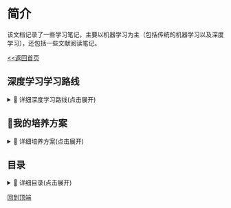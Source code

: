 # 简介

该文档记录了一些学习笔记，主要以机器学习为主（包括传统的机器学习以及深度学习），还包括一些文献阅读笔记。

[<<返回首页](README.md)

## 深度学习学习路线

<details><summary>📘 详细深度学习路线(点击展开)</summary>

### 第一阶段：小白(两周左右)
熟悉Python的numpy，了解Pytorch，知道tensorflow。

### 第二阶段：入门(一两个月)
熟悉Pytorch，可以复现一些简单的开源项目。

### 第三阶段：初级学徒(三个月)
可以复现GitHub上的一些开源项目。

### 第四阶段：高级学徒
可以复现一些开源论文，尤其是一区二区的文献。

### 第五阶段：初级搬运工
学会缝合模块，水论文，发表一些三区的论文。如果文采好、会讲故事的话，可以冲一下二区。

### 第六阶段：高级搬运工
可以将paperwithcode上的一些模型应用到自己的项目中。

### 第七阶段：大师
提出具有创新性，甚至里程碑式的模型和算法。

<br>
- <b>更新中 ...</b>

<br>[收起](#深度学习学习路线)
</tr>
</td>
</table>

</details>

## 🌈我的培养方案
<details><summary>📘 详细培养方案(点击展开)</summary>

### 2023年(大三)
学会调用R包
### 2024年(大四)
- 学会调用Python的库，了解Pytorch。
- 复现一些简单的项目。

### 2025年(大五)
复现GitHub上一些开源项目。

### 2026年(研一)
- 可以复现一些开源论文，尤其是一区二区的文献。
- 学习多模态模型，最好能复现相关项目。

### 2027年(研二)
- 学会缝合模块，水论文，发表一些三区的论文。如果文采好、会讲故事的话，可以冲一下二区。
- 学会使用树莓派，并搭建至少一台个人服务器。
- 了解微信小程序开发。

### 2028年(研三)
- 将paperwithcode上的一些模型应用到自己的项目中，发表二区以上的论文。
- 学习嵌入式开发，学习如何将模型封装到单片机中。
- 学习如何开发一款微信小程序，学习如何将模型封装到小程序中。

### 2029年(博一)
- 尝试提出具有创新性，甚至里程碑式的模型和算法。
- 缝合模块，水一下论文，先保证毕业。

### 2030年(博二)
- 学会嵌入式开发，将模型封装到单片机中。
- 学习如何开发一款微信小程序，将模型封装到小程序中。

### 2031年(博三)
提出具有创新性，甚至里程碑式的模型和算法。

### 2032年(未完待续)

<br>
- <b>更新中 ...</b>

<br>[收起](#我的培养方案)
</tr>
</td>
</table>

</details>

## 目录

<details><summary>📘 详细目录(点击展开)</summary>
	
<table align="center">
<tr>
<td>

- <b><h4>[序言](README.md)</h4></b>

* <b><h4>统计学(待更新)</h4></b>
  * [统计学基础](01统计学\README.md)

* <b><h4>R语言机器学习与统计分析(待更新)</h4></b>
  * [R语言入门](02R语言机器学习与统计分析\01第一章_R语言入门\README.md)
  * [数据管理和探索](02R语言机器学习与统计分析\02第二章_数据管理和探索\README.md)
  * [数据可视化](02R语言机器学习与统计分析\03第三章_数据可视化\README.md)
  * [数理统计基础](02R语言机器学习与统计分析\04第四章_数理统计基础\README.md)
  * [回归分析](02R语言机器学习与统计分析\05第五章_回归分析\README.md)
  * [多元统计分析](02R语言机器学习与统计分析\06第六章_多元统计分析\README.md)
  * [时间序列分析](02R语言机器学习与统计分析\07第七章_时间序列分析\README.md)
  * [K-邻近和朴素贝叶斯](02R语言机器学习与统计分析\08第八章_K-邻近和朴素贝叶斯\README.md)
  * [决策树和集成学习](02R语言机器学习与统计分析\09第九章_决策树和集成学习\README.md)
  * [文本挖掘和社交网络分析](02R语言机器学习与统计分析\10第十章_文本挖掘和社交网络分析\README.md)
  * [支持向量机和神经网络](02R语言机器学习与统计分析\11第十一章_支持向量机和神经网络\README.md)
  * [深度学习入门](02R语言机器学习与统计分析\12第十二章_深度学习入门\README.md)


* <b><h4>Pytorch</h4></b>
  * [Pytorch快速入门](03PyTorch深度学习入门与实战\02Pytorch快速入门\README.md)
      * [Pytorch快速入门注释版](03PyTorch深度学习入门与实战\02Pytorch快速入门\添加注释\README.md)
  * [Pytorch深度神经网络及训练](03PyTorch深度学习入门与实战\03Pytorch深度神经网络及训练\README.md)
    * [Pytorch深度神经网络及训练注释版](03PyTorch深度学习入门与实战\03Pytorch深度神经网络及训练\添加注释\README.md)
  * [基于Pytorch的相关可视化工具](03PyTorch深度学习入门与实战\04基于Pytorch的相关可视化工具\README.md)
    * [基于Pytorch的相关可视化工具注释版](03PyTorch深度学习入门与实战\04基于Pytorch的相关可视化工具\添加注释\README.md)
  * [全连接神经网络-分类](03PyTorch深度学习入门与实战\05全连接神经网络_分类\README.md)
    * [全连接神经网络-分类注释版](03PyTorch深度学习入门与实战\05全连接神经网络_分类\添加注释\README.md)
  * [全连接神经网络-回归](03PyTorch深度学习入门与实战\05全连接神经网络_回归\README.md)
    * [全连接神经网络-回归注释版](03PyTorch深度学习入门与实战\05全连接神经网络_回归\添加注释\README.md)

* <b><h4>04文献阅读(待更新)</h4></b>
  * **妇产科**
    * [妇产科目录](04文献阅读\妇产科\README.md)
  * **机器学习**
    * [儿童急性肾损伤](04文献阅读\机器学习\01儿童急性肾损伤\README.md)
    * [急性脑卒中预后](04文献阅读\机器学习\02急性脑卒中预后\README.md)
  * [深度学习](04文献阅读\深度学习\README.md)

  * **05肾病(待更新)**
  * [PubMed](04文献阅读\05肾病\01PubMed\README.md)

* <b><h4>05预防专业课(待更新)</h4></b>
  * [流行病学](05预防专业课\01流行病学\README.md)
  * [第七版流行病学](05预防专业课\流行病学\03第七版流行病学\README.md)
  * [营养与食品卫生学](05预防专业课\02营养与食品卫生学\README.md)
  * [环境卫生学](05预防专业课\03环境卫生学\README.md)
  * [职业卫生与职业医学](05预防专业课\04职业卫生与职业医学\README.md)
  * 

* <b><h4>06项目复现</h4></b>
  * [食物声音分类](06项目复现\01食物声音分类\README.md)    
  * [心脏杂音](06项目复现\02心脏杂音\README.md)
  * [心电图](06项目复现\03心电图\README.md)
  * [kaggle](06项目复现\04kaggle\README.md)


* 07[**nn.labml**](07nn.labml\README.md)


* 08[英语](08英语\01考研词汇闪过\README.md)(待更新)

* 09[考研](09\考\研\README.md)(待更新)


* [学习资源](99/README.md)


<br>
- <b>更新中 ...</b>

<br>[收起](#目录)
</tr>
</td>
</table>

</details>



[回到顶端](#目录)